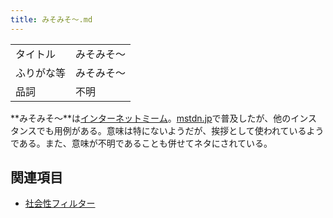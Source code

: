 ```yaml
---
title: みそみそ～.md
---
```

<div>

|            |            |
|------------|------------|
| タイトル   | みそみそ～ |
| ふりがな等 | みそみそ～ |
| 品詞       | 不明       |

  
**みそみそ～**は[インターネットミーム](/%E3%82%A4%E3%83%B3%E3%82%BF%E3%83%BC%E3%83%8D%E3%83%83%E3%83%88%E3%83%9F%E3%83%BC%E3%83%A0 "インターネットミーム")。[mstdn.jp](/Mstdn.jp "Mstdn.jp")で普及したが、他のインスタンスでも用例がある。意味は特にないようだが、挨拶として使われているようである。また、意味が不明であることも併せてネタにされている。

## 関連項目

-   [社会性フィルター](/%E7%A4%BE%E4%BC%9A%E6%80%A7%E3%83%95%E3%82%A3%E3%83%AB%E3%82%BF%E3%83%BC "社会性フィルター")

</div>
